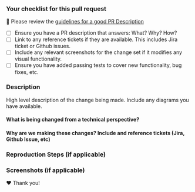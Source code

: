 ### Your checklist for this pull request
🚨 Please review the [guidelines for a good PR Description](https://www.pullrequest.com/blog/writing-a-great-pull-request-description/)

- [ ] Ensure you have a PR description that answers: What? Why? How?
- [ ] Link to any reference tickets if they are available. This includes Jira ticket or Github issues.
- [ ] Include any relevant screenshots for the change set if it modifies any visual functionality.
- [ ] Ensure you have added passing tests to cover new functionality, bug fixes, etc.

### Description

High level description of the change being made. Include any diagrams you have available.

#### What is being changed from a technical perspective?

#### Why are we making these changes? Include and reference tickets (Jira, Github Issue, etc)

### Reproduction Steps (if applicable)

### Screenshots (if applicable)

❤️  Thank you!
